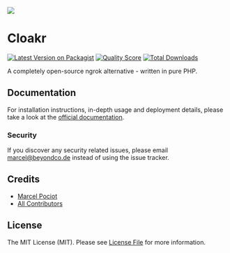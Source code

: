 ![](https://beyondco.de/img/docs/cloakr/img/card.png)

# Cloakr

[![Latest Version on Packagist](https://img.shields.io/packagist/v/beyondcode/cloakr.svg?style=flat-square)](https://packagist.org/packages/beyondcode/cloakr)
[![Quality Score](https://img.shields.io/scrutinizer/g/beyondcode/cloakr.svg?style=flat-square)](https://scrutinizer-ci.com/g/beyondcode/cloakr)
[![Total Downloads](https://img.shields.io/packagist/dt/beyondcode/cloakr.svg?style=flat-square)](https://packagist.org/packages/beyondcode/cloakr)

A completely open-source ngrok alternative - written in pure PHP.

## Documentation

For installation instructions, in-depth usage and deployment details, please take a look at the [official documentation](https://cloakr.dev/docs).

### Security

If you discover any security related issues, please email marcel@beyondco.de instead of using the issue tracker.

## Credits

- [Marcel Pociot](https://github.com/mpociot)
- [All Contributors](../../contributors)

## License

The MIT License (MIT). Please see [License File](LICENSE.md) for more information.
